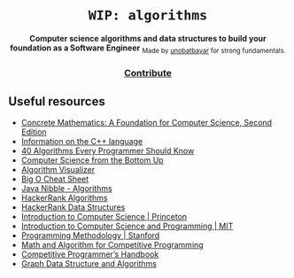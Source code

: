 <div align="center">
  <h1><code>WIP: algorithms</code></h1>

  <strong>Computer science algorithms and data structures to build your foundation as a Software Engineer</strong>
  <sub> Made by <a href="https://www.github.com/unobatbayar">unobatbayar</a> for strong fundamentals. </sub>
<h3>
    <a href="https://github.com/unobatbayar/algorithms/pull/new/master">Contribute</a>
  </h3>
</div>

 ## Useful resources
 - [Concrete Mathematics: A Foundation for Computer Science, Second Edition](https://learning.oreilly.com/library/view/concrete-mathematics-a/9780134389974)
 - [Information on the C++ language](https://www.cplusplus.com)
 - [40 Algorithms Every Programmer Should Know](https://www.packtpub.com/product/40-algorithms-every-programmer-should-know/9781789801217)
 - [Computer Science from the Bottom Up](https://www.bottomupcs.com/)
 - [Algorithm Visualizer](https://algorithm-visualizer.org/)
 - [Big O Cheat Sheet](https://www.bigocheatsheet.com/)
 - [Java Nibble - Algorithms](https://www.javanibble.com/sorting-algorithms/)
 - [HackerRank Algorithms](https://www.hackerrank.com/domains/algorithms)
 - [HackerRank Data Structures](https://www.hackerrank.com/domains/data-structures)
 - [Introduction to Computer Science | Princeton](https://introcs.cs.princeton.edu/java/cs//)
 - [Introduction to Computer Science and Programming | MIT](https://www.youtube.com/watch?v=nykOeWgQcHM&list=PLUl4u3cNGP63WbdFxL8giv4yhgdMGaZNA)
 - [Programming Methodology | Stanford](https://www.youtube.com/watch?v=KkMDCCdjyW8&list=PL84A56BC7F4A1F852)
 - [Math and Algorithm for Competitive Programming](https://www.geeksforgeeks.org/math-in-competitive-programming/)
 - [Competitive Programmer’s Handbook](https://cses.fi/book/book.pdf)
 - [Graph Data Structure and Algorithms](https://www.geeksforgeeks.org/graph-data-structure-and-algorithms/)
